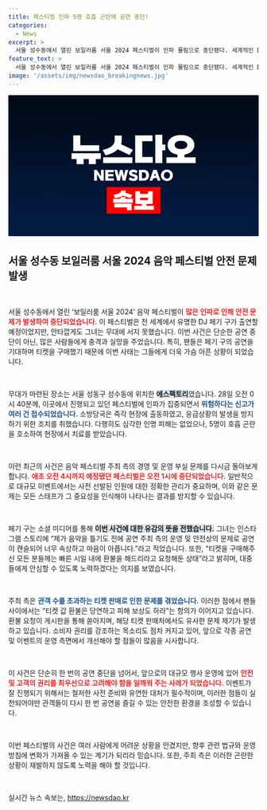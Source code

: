 ```yaml
---
title: 페스티벌 인파 5명 호흡 곤란에 공연 중단!
categories:
  - News
excerpt: >
  서울 성수동에서 열린 보일러룸 서울 2024 페스티벌이 인파 몰림으로 중단됐다. 세계적인 DJ 페기 구의 공연이 취소된 가운데, 안전 문제로 귀가한 관객들이 발생하며 논란이 커지고 있다. 팬들에겐 환불 및 향후 대체 공연 계획이 예고됐다.
feature_text: >
  서울 성수동에서 열린 보일러룸 서울 2024 페스티벌이 인파 몰림으로 중단됐다. 세계적인 DJ 페기 구의 공연이 취소된 가운데, 안전 문제로 귀가한 관객들이 발생하며 논란이 커지고 있다. 팬들에겐 환불 및 향후 대체 공연 계획이 예고됐다.
image: '/assets/img/newsdao_breakingnews.jpg'
---
```


<p><img src="/assets/img/newsdao_breakingnews.jpg" alt="ranknews 속보" /></p>

<h2 data-ke-size="size26">서울 성수동 보일러룸 서울 2024 음악 페스티벌 안전 문제 발생</h2>

<p data-ke-size="size16">&nbsp;</p>

<p>서울 성수동에서 열린 ‘보일러룸 서울 2024’ 음악 페스티벌이 <b><span style="color: #ee2323;">많은 인파로 인해 안전 문제가 발생하여 중단되었습니다.</span></b> 이 페스티벌은 전 세계에서 유명한 DJ 페기 구가 출연할 예정이었지만, 안타깝게도 그녀는 무대에 서지 못했습니다. 이번 사건은 단순한 공연 중단이 아닌, 많은 사람들에게 충격과 실망을 주었습니다. 특히, 팬들은 페기 구의 공연을 기대하며 티켓을 구매했기 때문에 이번 사태는 그들에게 더욱 가슴 아픈 상황이 되었습니다.</p>

<p data-ke-size="size16">&nbsp;</p>

<p>무대가 마련된 장소는 서울 성동구 성수동에 위치한 <b><span style="background-color: #21538527;">에스팩토리</span></b>였습니다. 28일 오전 0시 40분께, 이곳에서 진행되고 있던 페스티벌에 인파가 집중되면서 <b><span style="color: #1a5490;">위험하다는 신고가 여러 건 접수되었습니다.</span></b> 소방당국은 즉각 현장에 출동하였고, 응급상황의 발생을 방지하기 위한 조치를 취했습니다. 다행히도 심각한 인명 피해는 없었으나, 5명이 호흡 곤란을 호소하여 현장에서 치료를 받았습니다.</p>

<p data-ke-size="size16">&nbsp;</p>

<p>이런 최근의 사건은 음악 페스티벌 주최 측의 경영 및 운영 부실 문제를 다시금 돌아보게 합니다. <b><span style="color: #ee2323;">애초 오전 4시까지 예정됐던 페스티벌은 오전 1시에 중단되었습니다.</span></b> 일반적으로 대규모 이벤트에서는 사전 선발된 인원에 대한 정확한 관리가 중요하며, 이와 같은 문제는 모든 스태프가 그 중요성을 인식해야 나타나는 결과를 방지할 수 있습니다.</p>

<p data-ke-size="size16">&nbsp;</p>

<p>페기 구는 소셜 미디어를 통해 <b><span style="background-color: #21538527;">이번 사건에 대한 유감의 뜻을 전했습니다.</span></b> 그녀는 인스타그램 스토리에 “제가 음악을 틀기도 전에 공연 주최 측의 운영 및 안전상의 문제로 공연이 캔슬되어 너무 속상하고 마음이 아픕니다.”라고 적었습니다. 또한, “티켓을 구매해주신 모든 분들께는 빠른 시일 내에 환불을 해드리라고 요청해둔 상태”라고 밝히며, 대중들에게 안심할 수 있도록 노력하겠다는 의지를 보였습니다.</p>

<p data-ke-size="size16">&nbsp;</p>

<p>주최 측은 <b><span style="color: #1a5490;">관객 수를 초과하는 티켓 판매로 인한 문제를 겪었습니다.</span></b> 이러한 점에서 팬들 사이에서는 “티켓 값 환불은 당연하고 피해 보상도 하라”는 항의가 이어지고 있습니다. 환불 요청이 게시판을 통해 쏟아지며, 해당 티켓 판매처에서도 유사한 문제 제기가 발생하고 있습니다. 소비자 권리를 강조하는 목소리도 점차 커지고 있어, 앞으로 각종 공연 및 이벤트의 운영 측면에서 개선해야 할 점들이 많음을 시사합니다.</p>

<p data-ke-size="size16">&nbsp;</p>

<p>이 사건은 단순히 한 번의 공연 중단을 넘어서, 앞으로의 대규모 행사 운영에 있어 <b><span style="color: #ee2323;">안전 및 고객의 권리를 최우선으로 고려해야 함을 일깨워 주는 사례가 되었습니다.</span></b> 이벤트가 잘 진행되기 위해서는 철저한 사전 준비와 유연한 대처가 필수적이며, 이러한 점들이 실천되어야만 관객들이 다시 한 번 공연을 즐길 수 있는 안전한 환경을 조성할 수 있습니다. </p>

<p data-ke-size="size16">&nbsp;</p>

<p>이번 페스티벌의 사건은 여러 사람에게 어려운 상황을 안겼지만, 향후 관련 법규와 운영 방침에 변화가 가져올 수 있는 계기가 되리라 믿습니다. 또한, 주최 측은 이러한 곤란한 상황이 재발하지 않도록 노력을 해야 할 것입니다.<p data-ke-size="size16">&nbsp;</p></p>
실시간 뉴스 속보는, <a href="https://newsdao.kr" rel="dofollow">https://newsdao.kr</a>


